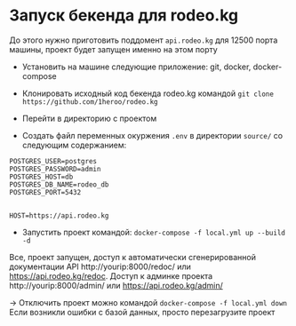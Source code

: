 # Запуск бекенда для rodeo.kg

До этого нужно приготовить поддомент ```api.rodeo.kg``` для 12500 порта машины, проект будет запущен именно на этом порту 


- Установить на машине следующие приложение: git, docker, docker-compose 
- Клонировать исходный код бекенда rodeo.kg командой 
```git clone https://github.com/1heroo/rodeo.kg``` 

- Перейти в директорию с проектом

- Создать файл переменных окуржения `.env` в директории `source/` со следующим содержанием:


```
POSTGRES_USER=postgres
POSTGRES_PASSWORD=admin
POSTGRES_HOST=db
POSTGRES_DB_NAME=rodeo_db
POSTGRES_PORT=5432


HOST=https://api.rodeo.kg
```

- Запустить проект командой: ```docker-compose -f local.yml up --build -d```


Все, проект запущен, доступ к автоматически сгенерированной документации API http://yourip:8000/redoc/ или https://api.rodeo.kg/redoc.
Доступ к админке проекта http://yourip:8000/admin/ или https://api.rodeo.kg/admin/


-> Отключить проект можно командой ```docker-compose -f local.yml down```
Если возникли ошибки с базой данных, просто перезагрузите проект
